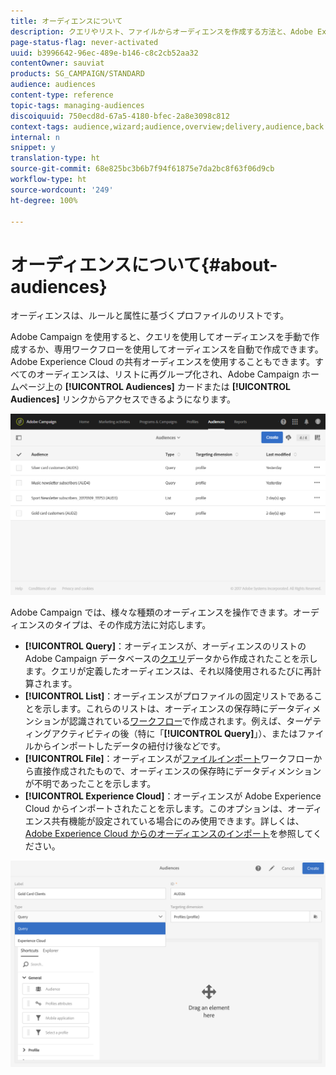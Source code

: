 ```yaml
---
title: オーディエンスについて
description: クエリやリスト、ファイルからオーディエンスを作成する方法と、Adobe Experience Cloud からオーディエンスをインポートする方法について説明します。
page-status-flag: never-activated
uuid: b3996642-96ec-489e-b146-c8c2cb52aa32
contentOwner: sauviat
products: SG_CAMPAIGN/STANDARD
audience: audiences
content-type: reference
topic-tags: managing-audiences
discoiquuid: 750ecd8d-67a5-4180-bfec-2a8e3098c812
context-tags: audience,wizard;audience,overview;delivery,audience,back
internal: n
snippet: y
translation-type: ht
source-git-commit: 68e825bc3b6b7f94f61875e7da2bc8f63f06d9cb
workflow-type: ht
source-wordcount: '249'
ht-degree: 100%

---
```



# オーディエンスについて{#about-audiences}

オーディエンスは、ルールと属性に基づくプロファイルのリストです。

Adobe Campaign を使用すると、クエリを使用してオーディエンスを手動で作成するか、専用ワークフローを使用してオーディエンスを自動で作成できます。Adobe Experience Cloud の共有オーディエンスを使用することもできます。すべてのオーディエンスは、リストに再グループ化され、Adobe Campaign ホームページ上の **[!UICONTROL Audiences]** カードまたは **[!UICONTROL Audiences]** リンクからアクセスできるようになります。

![](assets/audience_1.png)

Adobe Campaign では、様々な種類のオーディエンスを操作できます。オーディエンスのタイプは、その作成方法に対応します。

* **[!UICONTROL Query]**：オーディエンスが、オーディエンスのリストの Adobe Campaign データベースの[クエリ](../../automating/using/editing-queries.md#about-query-editor)データから作成されたことを示します。クエリが定義したオーディエンスは、それ以降使用されるたびに再計算されます。
* **[!UICONTROL List]**：オーディエンスがプロファイルの固定リストであることを示します。これらのリストは、オーディエンスの保存時にデータディメンションが認識されている[ワークフロー](../../automating/using/get-started-workflows.md)で作成されます。例えば、ターゲティングアクティビティの後（特に「**[!UICONTROL Query]**」）、またはファイルからインポートしたデータの紐付け後などです。
* **[!UICONTROL File]**：オーディエンスが[ファイルインポート](../../automating/using/load-file.md)ワークフローから直接作成されたもので、オーディエンスの保存時にデータディメンションが不明であったことを示します。
* **[!UICONTROL Experience Cloud]**：オーディエンスが Adobe Experience Cloud からインポートされたことを示します。このオプションは、オーディエンス共有機能が設定されている場合にのみ使用できます。詳しくは、[Adobe Experience Cloud からのオーディエンスのインポート](../../integrating/using/sharing-audiences-with-audience-manager-or-people-core-service.md#importing-an-audience)を参照してください。

![](assets/audience_type_selection.png)
